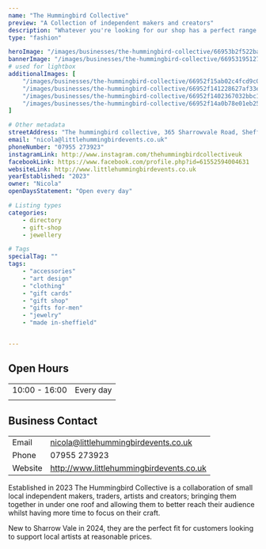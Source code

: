 ```yaml
---
name: "The Hummingbird Collective"
preview: "A Collection of independent makers and creators"
description: "Whatever you're looking for our shop has a perfect range of Posters, jewellery, Candles, Cushions, Ceramics, Knitted toys, Home furnishings, Wall decorations and much more. "
type: "fashion"

heroImage: "/images/businesses/the-hummingbird-collective/66953b2f522baad460a3fa5c_hummingbird-thumbnail.png"
bannerImage: "/images/businesses/the-hummingbird-collective/669531951276beed4e15c108_8a88aa36-e966-4645-b288-5ea174b3a7a8---Mark-Smith.JPG"
# used for lightbox
additionalImages: [
    "/images/businesses/the-hummingbird-collective/66952f15ab02c4fcd9c0fd72_38c3a6c4-6ab8-4d0c-98ba-d39d09f1d020---Mark-Smith.JPG",
    "/images/businesses/the-hummingbird-collective/66952f141228627af33ef0a3_925cf2f6-fb31-4a00-b3c4-6671037563f7---Mark-Smith.JPG",
    "/images/businesses/the-hummingbird-collective/66952f1402367032bbc16257_05496e04-d82b-4e6d-9ee0-77456547cd71---Mark-Smith.JPG",
    "/images/businesses/the-hummingbird-collective/66952f14a0b78e01eb250aa7_cafbf1ef-b409-4319-88e9-9b6bfbdb351f---Mark-Smith.JPG"
]

# Other metadata
streetAddress: "The hummingbird collective, 365 Sharrowvale Road, Sheffield, S11 8ZG"
email: "nicola@littlehummingbirdevents.co.uk"
phoneNumber: "07955 273923"
instagramLink: http://www.instagram.com/thehummingbirdcollectiveuk
facebookLink: https://www.facebook.com/profile.php?id=61552594004631
websiteLink: http://www.littlehummingbirdevents.co.uk
yearEstablished: "2023"
owner: "Nicola"
openDaysStatement: "Open every day"

# Listing types
categories:
    - directory
    - gift-shop
    - jewellery

# Tags
specialTag: ""
tags:
    - "accessories"
    - "art design"
    - "clothing"
    - "gift cards"
    - "gift shop"
    - "gifts for-men"
    - "jewelry"
    - "made in-sheffield"


---
```


## Open Hours

|               |           |
| ------------- | --------- |
| 10:00 - 16:00 | Every day |
|               |           |

## Business Contact

|         |                                          |
| ------- | ---------------------------------------- |
| Email   | nicola@littlehummingbirdevents.co.uk     |
| Phone   | 07955 273923                             |
| Website | http://www.littlehummingbirdevents.co.uk |

Established in 2023 The Hummingbird Collective is a collaboration of small local independent makers, traders, artists and creators; bringing them together in under one roof and allowing them to better reach their audience whilst having more time to focus on their craft.

New to Sharrow Vale in 2024, they are the perfect fit for customers looking to support local artists at reasonable prices.

